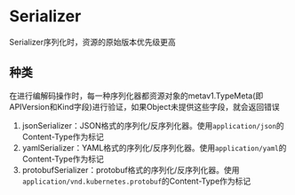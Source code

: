 # Serializer
Serializer序列化时，资源的原始版本优先级更高

## 种类
在进行编解码操作时，每一种序列化器都资源对象的metav1.TypeMeta(即APIVersion和Kind字段)进行验证，如果Object未提供这些字段，就会返回错误
1. jsonSerializer：JSON格式的序列化/反序列化器。使用`application/json`的Content-Type作为标记
2. yamlSerializer：YAML格式的序列化/反序列化器。使用`application/yaml`的Content-Type作为标记
3. protobufSerializer：protobuf格式的序列化/反序列化器。使用`application/vnd.kubernetes.protobuf`的Content-Type作为标记
